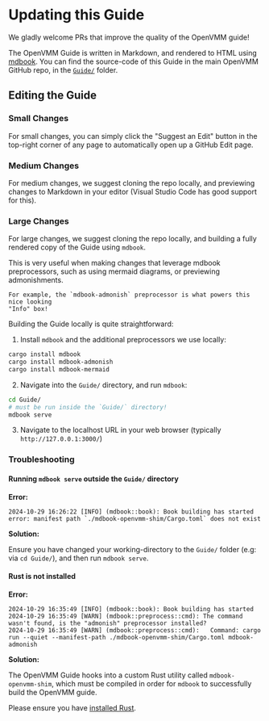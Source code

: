 # Updating this Guide

We gladly welcome PRs that improve the quality of the OpenVMM guide!

The OpenVMM Guide is written in Markdown, and rendered to HTML using
[mdbook](https://github.com/rust-lang/mdBook). You can find the source-code of
this Guide in the main OpenVMM GitHub repo, in the
[`Guide/`](https://github.com/microsoft/openvmm/tree/main/Guide) folder.

## Editing the Guide

### Small Changes

For small changes, you can simply click the "Suggest an Edit" button in the
top-right corner of any page to automatically open up a GitHub Edit page.

### Medium Changes

For medium changes, we suggest cloning the repo locally, and previewing changes
to Markdown in your editor (Visual Studio Code has good support for this).

### Large Changes

For large changes, we suggest cloning the repo locally, and building a fully
rendered copy of the Guide using `mdbook`.

This is very useful when making changes that leverage mdbook preprocessors, such
as using mermaid diagrams, or previewing admonishments.

```admonish info
For example, the `mdbook-admonish` preprocessor is what powers this nice looking
"Info" box!
```

Building the Guide locally is quite straightforward:

1. Install `mdbook` and the additional preprocessors we use locally:

```bash
cargo install mdbook
cargo install mdbook-admonish
cargo install mdbook-mermaid
```

2. Navigate into the `Guide/` directory, and run `mdbook`:

```bash
cd Guide/
# must be run inside the `Guide/` directory!
mdbook serve
```

3. Navigate to the localhost URL in your web browser (typically
`http://127.0.0.1:3000/`)

### Troubleshooting

#### Running `mdbook serve` outside the `Guide/` directory

**Error:**

```
2024-10-29 16:26:22 [INFO] (mdbook::book): Book building has started
error: manifest path `./mdbook-openvmm-shim/Cargo.toml` does not exist
```

**Solution:**

Ensure you have changed your working-directory to the `Guide/` folder (e.g: via
`cd Guide/`), and then run `mdbook serve`.

#### Rust is not installed

**Error:**

```
2024-10-29 16:35:49 [INFO] (mdbook::book): Book building has started
2024-10-29 16:35:49 [WARN] (mdbook::preprocess::cmd): The command wasn't found, is the "admonish" preprocessor installed?
2024-10-29 16:35:49 [WARN] (mdbook::preprocess::cmd):   Command: cargo run --quiet --manifest-path ./mdbook-openvmm-shim/Cargo.toml mdbook-admonish
```

**Solution:**

The OpenVMM Guide hooks into a custom Rust utility called `mdbook-openvmm-shim`,
which must be compiled in order for `mdbook` to successfully build the OpenVMM
guide.

Please ensure you have [installed Rust](../getting_started/linux.md#installing-rust).
